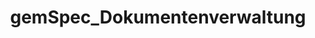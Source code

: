---
title: gemSpec_Dokumentenverwaltung
linkTitle: gemSpec_Dokumentenverwaltung
description: >
  tbd
---